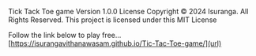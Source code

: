 Tick Tack Toe game
Version 1.0.0 License 
Copyright © 2024 Isuranga.
All Rights Reserved. 
This project is licensed under this MIT License

Follow the link below to play free...
[https://isurangavithanawasam.github.io/Tic-Tac-Toe-game/](url)
